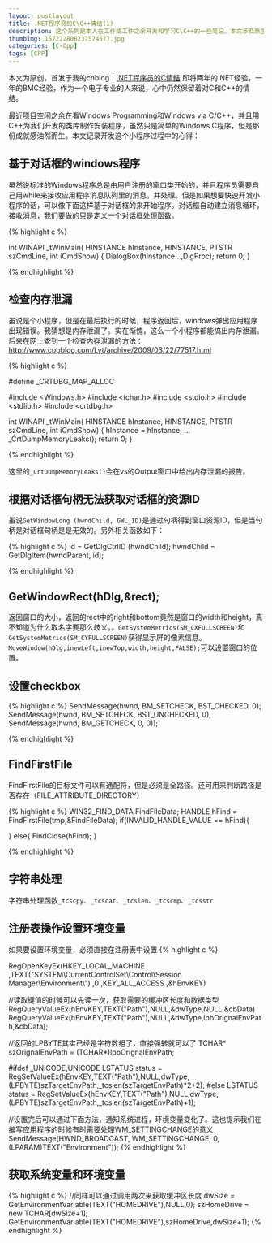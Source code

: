 ```yaml
---
layout: postlayout
title: .NET程序员的C\C++情结(1)
description: 这个系列是本人在工作或工作之余开发和学习C\C++的一些笔记。本文涉及原生windows窗口编程以及一些C++技巧
thumbimg: 157222808237574677.jpg
categories: [C-Cpp]
tags: [CPP]
---
```


本文为原创，首发于我的cnblog：[.NET程序员的C情结](http://www.cnblogs.com/P_Chou/archive/2012/05/24/2517255.html)
即将两年的.NET经验，一年的BMC经验，作为一个电子专业的人来说，心中仍然保留着对C和C++的情结。

最近项目空闲之余在看Windows Programming和Windows via C/C++，并且用C++为我们开发的类库制作安装程序，虽然只是简单的Windows C程序，但是那份成就感油然而生。本文记录开发这个小程序过程中的心得：

## 基于对话框的windows程序 ##

虽然说标准的Windows程序总是由用户注册的窗口类开始的，并且程序员需要自己用while来接收应用程序消息队列里的消息，并处理。但是如果想要快速开发小程序的话，可以像下面这样基于对话框的来开始程序。对话框自动建立消息循环，接收消息，我们要做的只是定义一个对话框处理函数。

{% highlight c %}

int WINAPI _tWinMain(
    HINSTANCE hInstance,
    HINSTANCE,
    PTSTR szCmdLine,
    int iCmdShow)
{
    DialogBox(hInstance...,DlgProc);
    return 0;
}
 
{% endhighlight %}

## 检查内存泄漏 ##

虽说是个小程序，但是在最后执行的时候，程序返回后，windows弹出应用程序出现错误。我猜想是内存泄漏了。实在惭愧，这么一个小程序都能搞出内存泄漏。后来在网上查到一个检查内存泄漏的方法：<http://www.cppblog.com/Lyt/archive/2009/03/22/77517.html>

{% highlight c %}

#define _CRTDBG_MAP_ALLOC
 
#include <Windows.h>
#include <tchar.h>
#include <stdio.h>
#include <stdlib.h>
#include <crtdbg.h>
 
 
int WINAPI _tWinMain(
    HINSTANCE hInstance,
    HINSTANCE,
    PTSTR szCmdLine,
    int iCmdShow)
{
    hInstance = hInstance;
    ...
    _CrtDumpMemoryLeaks();
    return 0;
}

{% endhighlight %}

这里的`_CrtDumpMemoryLeaks()`会在vs的Output窗口中给出内存泄漏的报告。

 

## 根据对话框句柄无法获取对话框的资源ID ##

虽说`GetWindowLong (hwndChild, GWL_ID)`是通过句柄得到窗口资源ID，但是当句柄是对话框句柄是是无效的。另外相关函数如下：

{% highlight c %}
id = GetDlgCtrlID (hwndChild);
 hwndChild = GetDlgItem(hwndParent, id);

{% endhighlight %}
 

## GetWindowRect(hDlg,&rect); ##

返回窗口的大小，返回的rect中的right和bottom竟然是窗口的width和height，真不知道为什么取名字要那么歧义。。`GetSystemMetrics(SM_CXFULLSCREEN)`和`GetSystemMetrics(SM_CYFULLSCREEN)`获得显示屏的像素信息。`MoveWindow(hDlg,inewLeft,inewTop,width,height,FALSE);`可以设置窗口的位置。

 

## 设置checkbox ##

{% highlight c %}
SendMessage(hwnd, BM_SETCHECK, BST_CHECKED, 0);
SendMessage(hwnd, BM_SETCHECK, BST_UNCHECKED, 0);
SendMessage(hwnd, BM_GETCHECK, 0, 0));

{% endhighlight %}


## FindFirstFile ##

FindFirstFile的目标文件可以有通配符，但是必须是全路径。还可用来判断路径是否存在（FILE_ATTRIBUTE_DIRECTORY）

{% highlight c %}
WIN32_FIND_DATA FindFileData;
HANDLE hFind = FindFirstFile(tmp,&FindFileData);
if(INVALID_HANDLE_VALUE == hFind){
 
}
else{
    FindClose(hFind);
}

{% endhighlight %}
 

## 字符串处理 ##

字符串处理函数`_tcscpy`、`_tcscat`、`_tcslen`、`_tcscmp`、`_tcsstr`
 

## 注册表操作设置环境变量 ##

如果要设置环境变量，必须直接在注册表中设置 
{% highlight c %}

RegOpenKeyEx(HKEY_LOCAL_MACHINE
                ,TEXT("SYSTEM\\CurrentControlSet\\Control\\Session Manager\\Environment\\")
                ,0
                ,KEY_ALL_ACCESS
                ,&hEnvKEY)
 
 
//读取键值的时候可以先读一次，获取需要的缓冲区长度和数据类型
RegQueryValueEx(hEnvKEY,TEXT("Path"),NULL,&dwType,NULL,&cbData)
RegQueryValueEx(hEnvKEY,TEXT("Path"),NULL,&dwType,lpbOrignalEnvPath,&cbData);
 
//返回的LPBYTE其实已经是字符数组了，直接强转就可以了
TCHAR* szOrignalEnvPath = (TCHAR*)lpbOrignalEnvPath;
 
#ifdef _UNICODE,UNICODE
                LSTATUS status = RegSetValueEx(hEnvKEY,TEXT("Path"),NULL,dwType,(LPBYTE)szTargetEnvPath,_tcslen(szTargetEnvPath)*2+2);
#else
                LSTATUS status = RegSetValueEx(hEnvKEY,TEXT("Path"),NULL,dwType,(LPBYTE)szTargetEnvPath,_tcslen(szTargetEnvPath)+1);
 
//设置完后可以通过下面方法，通知系统进程，环境变量变化了。这也提示我们在编写应用程序的时候有时需要处理WM_SETTINGCHANGE的意义
SendMessage(HWND_BROADCAST, WM_SETTINGCHANGE, 0, (LPARAM)TEXT("Environment"));
{% endhighlight %}

## 获取系统变量和环境变量 ##

{% highlight c %}
//同样可以通过调用两次来获取缓冲区长度
dwSize = GetEnvironmentVariable(TEXT("HOMEDRIVE"),NULL,0);
szHomeDrive = new TCHAR[dwSize+1];
GetEnvironmentVariable(TEXT("HOMEDRIVE"),szHomeDrive,dwSize+1);
{% endhighlight %}